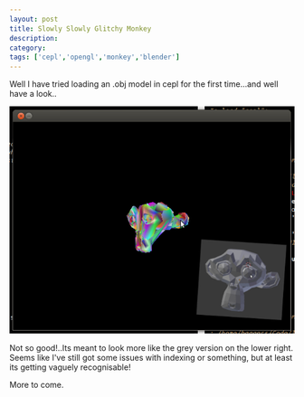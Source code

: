 ```yaml
---
layout: post
title: Slowly Slowly Glitchy Monkey
description:
category:
tags: ['cepl','opengl','monkey','blender']
---
```


Well I have tried loading an .obj model in cepl for the first time...and well have a look..

<img src="/assets/images/vertex_issues.png" />

Not so good!..Its meant to look more like the grey version on the lower right. Seems like I've still got some issues with indexing or something, but at least its getting vaguely recognisable!

More to come.